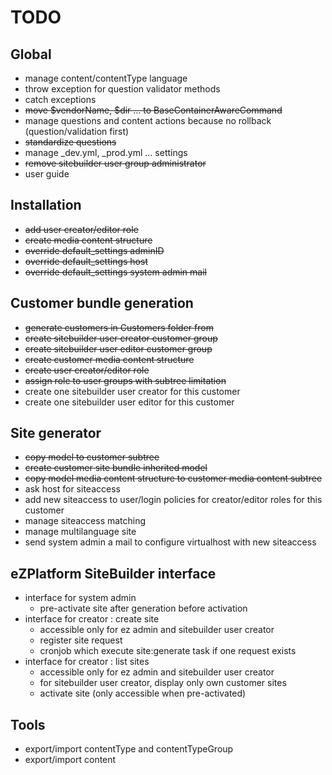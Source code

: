 # TODO

## Global

* manage content/contentType language
* throw exception for question validator methods
* catch exceptions
* <s>move $vendorName, $dir ... to BaseContainerAwareCommand</s>
* manage questions and content actions because no rollback (question/validation first)
* <s>standardize questions</s>
* manage _dev.yml, _prod.yml ... settings
* <s>remove sitebuilder user group administrator</s>
* user guide

## Installation

* <s>add user creator/editor role</s>
* <s>create media content structure</s>
* <s>override default_settings adminID</s>
* <s>override default_settings host</s>
* <s>override default_settings system admin mail</s>

## Customer bundle generation 

* <s>generate customers in Customers folder from</s>
* <s>create sitebuilder user creator customer group</s>
* <s>create sitebuilder user editor customer group</s>
* <s>create customer media content structure</s>
* <s>create user creator/editor role</s>
* <s>assign role to user groups with subtree limitation</s>
* create one sitebuilder user creator for this customer
* create one sitebuilder user editor for this customer

## Site generator

* <s>copy model to customer subtree</s>
* <s>create customer site bundle inherited model</s>
* <s>copy model media content structure to customer media content subtree</s>
* ask host for siteaccess
* add new siteaccess to user/login policies for creator/editor roles for this customer
* manage siteaccess matching
* manage multilanguage site
* send system admin a mail to configure virtualhost with new siteaccess

## eZPlatform  SiteBuilder interface

* interface for system admin 
  * pre-activate site after generation before activation
* interface for creator : create site
  * accessible only for ez admin and sitebuilder user creator
  * register site request
  * cronjob which execute site:generate task if one request exists
* interface for creator : list sites
  * accessible only for ez admin and sitebuilder user creator
  * for sitebuilder user creator, display only own customer sites
  * activate site (only accessible when pre-activated)

## Tools

* export/import contentType and contentTypeGroup
* export/import content


